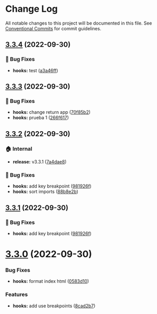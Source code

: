 # Change Log

All notable changes to this project will be documented in this file.
See [Conventional Commits](https://conventionalcommits.org) for commit guidelines.

## [3.3.4](https://github.com/joel3112/jopau-react/compare/v3.3.3...v3.3.4) (2022-09-30)


### 🐛 Bug Fixes

* **hooks:** test ([a3a46ff](https://github.com/joel3112/jopau-react/commit/a3a46ffe2b41c2362683629a494ca4f1fbb6edcc))



## [3.3.3](https://github.com/joel3112/jopau-react/compare/v3.3.2...v3.3.3) (2022-09-30)


### 🐛 Bug Fixes

* **hooks:** change return app ([70f85b2](https://github.com/joel3112/jopau-react/commit/70f85b2d5b946a07c7f0bf4f734e3d727b5fe93b))
* **hooks:** prueba 1 ([266f617](https://github.com/joel3112/jopau-react/commit/266f6171d0ed2f01d4a83cf1502ad8a9f2ee6107))



## [3.3.2](https://github.com/joel3112/jopau-react/compare/v3.3.0...v3.3.2) (2022-09-30)


### 🏠 Internal

* **release:** v3.3.1 ([7a4dae8](https://github.com/joel3112/jopau-react/commit/7a4dae8a43f06334c0ff2437a0a3506c934523b8))


### 🐛 Bug Fixes

* **hooks:** add key breakpoint ([981926f](https://github.com/joel3112/jopau-react/commit/981926f152938ef34821c67ad7413c7defdaba7c))
* **hooks:** sort imports ([88b8e2b](https://github.com/joel3112/jopau-react/commit/88b8e2b3a4dea2450aec526d2f69e3905d456295))



## [3.3.1](https://github.com/joel3112/jopau-react/compare/v3.3.0...v3.3.1) (2022-09-30)


### 🐛 Bug Fixes

* **hooks:** add key breakpoint ([981926f](https://github.com/joel3112/jopau-react/commit/981926f152938ef34821c67ad7413c7defdaba7c))



# [3.3.0](https://github.com/joel3112/jopau-react/compare/v3.2.2...v3.3.0) (2022-09-30)


### Bug Fixes

* **hooks:** format index html ([0583d10](https://github.com/joel3112/jopau-react/commit/0583d107a1c378b9dff41047f74768173cef80c0))


### Features

* **hooks:** add use breakpoints ([8cad2b7](https://github.com/joel3112/jopau-react/commit/8cad2b76a82f45dd7f3ac944b35d1bd97f72a3fb))
